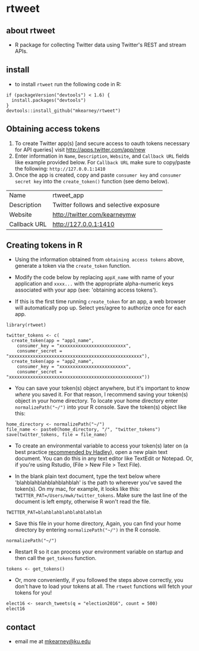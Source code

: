 # rtweet

## about rtweet
- R package for collecting Twitter data using Twitter's REST and stream APIs.

## install
- to install `rtweet` run the following code in R:
```{r}
if (packageVersion("devtools") < 1.6) {
  install.packages("devtools")
}
devtools::install_github("mkearney/rtweet")
```

## Obtaining access tokens
1. To create Twitter app(s) [and secure access to oauth tokens necessary for API queries]
visit http://apps.twitter.com/app/new
2. Enter information in `Name`, `Description`, `Website`, and `Callback URL` 
fields like example provided below. For `Callback URL` make sure to copy/paste 
the following: `http://127.0.0.1:1410`
3. Once the app is created, copy and paste `consumer key` and `consumer secret key` 
into the `create_token()` function (see demo below).

|                 |                                         |
|-----------------|-----------------------------------------|
| Name            | rtweet_app                              |
| Description     | Twitter follows and selective exposure  |
| Website         | http://twitter.com/kearneymw            |
| Callback URL    | http://127.0.0.1:1410                   |

## Creating tokens in R

- Using the information obtained from `obtaining access tokens`
above, generate a token via the `create_token` function.

- Modify the code below by replacing `appX_name` with name of your 
application and `xxxx...` with the appropriate alpha-numeric keys 
associated with your app (see: 'obtaining access tokens').

- If this is the first time running `create_token` for an app, a 
web browser will automatically pop up. Select yes/agree to 
authorize once for each app. 

```{r, echo = TRUE, eval = FALSE}
library(rtweet)

twitter_tokens <- c(
  create_token(app = "app1_name",
    consumer_key = "xxxxxxxxxxxxxxxxxxxxxxxxx",
    consumer_secret = "xxxxxxxxxxxxxxxxxxxxxxxxxxxxxxxxxxxxxxxxxxxxxxxxxx"),
  create_token(app = "app2_name",
    consumer_key = "xxxxxxxxxxxxxxxxxxxxxxxxx",
    consumer_secret = "xxxxxxxxxxxxxxxxxxxxxxxxxxxxxxxxxxxxxxxxxxxxxxxxxx"))
```

- You can save your token(s) object anywhere, but it's important to know
*where* you saved it. For that reason, I recommend saving your
token(s) object in your home directory. To locate your home directory
enter `normalizePath("~/")` into your R console. Save the token(s)
object like this:

```{r, echo = TRUE, eval = FALSE}
home_directory <- normalizePath("~/")
file_name <- paste0(home_directory, "/", "twitter_tokens")
save(twitter_tokens, file = file_name)
```

- To create an environmental variable to access your token(s) later 
on (a best practice [recommended by Hadley](https://github.com/hadley/httr/blob/master/vignettes/api-packages.Rmd)),
open a new plain text document. You can do this in any text 
editor like TextEdit or Notepad. Or, if you're using Rstudio, 
(File > New File > Text File).

- In the blank plain text document, type the text below where 
'blahblahblahblahblahblah' is the path to wherever you've saved 
the token(s). On my mac, for example, it looks like this: 
`TWITTER_PAT=/Users/mwk/twitter_tokens`. Make sure the last line
of the document is left empty, otherwise R won't read the file.

```
TWITTER_PAT=blahblahblahblahblahblah

```

- Save this file in your home directory, Again, you can find your 
home directory by entering `normalizePath("~/")` in the R console. 

```{r, echo = TRUE, eval = FALSE}
normalizePath("~/")
```

- Restart R so it can process your environment variable on startup
and then call the `get_tokens` function.

```{r, echo = TRUE, eval = FALSE}
tokens <- get_tokens()
```

- Or, more conveniently, if you followed the steps above correctly, you 
don't have to load your tokens at all. The `rtweet` functions will fetch 
your tokens for you!

```{r, echo = TRUE, eval = FALSE}
elect16 <- search_tweets(q = "election2016", count = 500)
elect16
```

## contact
- email me at mkearney@ku.edu
